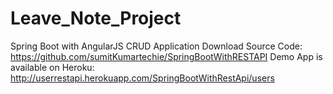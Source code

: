 # Leave_Note_Project
Spring Boot with AngularJS CRUD Application 
Download Source Code:  https://github.com/sumitKumartechie/SpringBootWithRESTAPI
Demo App is available on Heroku:  http://userrestapi.herokuapp.com/SpringBootWithRestApi/users
